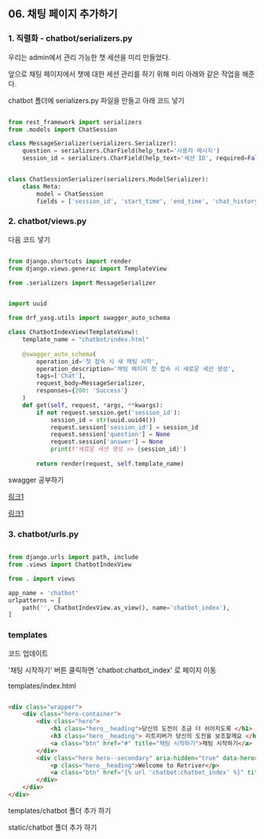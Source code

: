 ## 06. 채팅 페이지 추가하기

### 1. 직렬화 - chatbot/serializers.py

우리는 admin에서 관리 가능한 챗 세션을 미리 만들었다. 

앞으로 채팅 페이지에서 챗에 대한 세션 관리를 하기 위해 미리 아래와 같은 작업을 해준다. 

chatbot 폴더에 serializers.py 파일을 만들고 아래 코드 넣기 

```python 

from rest_framework import serializers
from .models import ChatSession

class MessageSerializer(serializers.Serializer):
    question = serializers.CharField(help_text='사용자 메시지')
    session_id = serializers.CharField(help_text='세션 ID', required=False)


class ChatSessionSerializer(serializers.ModelSerializer):
    class Meta:
        model = ChatSession
        fields = ['session_id', 'start_time', 'end_time', 'chat_history']

```

### 2. chatbot/views.py 

다음 코드 넣기 

```python

from django.shortcuts import render
from django.views.generic import TemplateView

from .serializers import MessageSerializer 


import uuid

from drf_yasg.utils import swagger_auto_schema

class ChatbotIndexView(TemplateView):
    template_name = "chatbot/index.html"
    
    @swagger_auto_schema(
        operation_id='첫 접속 시 새 채팅 시작',
        operation_description='채팅 페이지 첫 접속 시 새로운 세션 생성',
        tags=['Chat'],
        request_body=MessageSerializer,
        responses={200: 'Success'}
    )
    def get(self, request, *args, **kwargs):
        if not request.session.get('session_id'):
            session_id = str(uuid.uuid4())
            request.session['session_id'] = session_id
            request.session['question'] = None
            request.session['answer'] = None
            print(f'새로운 세션 생성 >> {session_id}')
        
        return render(request, self.template_name)

```


swagger 공부하기 

[링크1](https://velog.io/@lu_at_log/drf-yasg-and-swagger)

[링크1](https://hello-cruiser.tistory.com/entry/%EB%AC%B8%EC%84%9C%ED%99%94%EB%A5%BC-%EC%9C%84%ED%95%9C-drf-yasg-%EC%A0%81%EC%9A%A9%ED%95%98%EA%B8%B0)


### 3. chatbot/urls.py

```python

from django.urls import path, include
from .views import ChatbotIndexView

from . import views

app_name = 'chatbot'
urlpatterns = [
    path('', ChatbotIndexView.as_view(), name='chatbot_index'),
]

```


### templates 

코드 업데이트 

'채팅 시작하기' 버튼 클릭하면 'chatbot:chatbot_index' 로 페이지 이동 

templates/index.html 

```html

<div class="wrapper">
    <div class="hero-container">
        <div class="hero">
            <h1 class="hero__heading">당신의 도전이 조금 더 쉬어지도록 </h1>
            <h3 class="hero__heading"> 리트리버가 당신의 도전을 보조할께요 </h3>
            <a class="btn" href="#" title="채팅 시작하기">채팅 시작하기</a>
        </div>
        <div class="hero hero--secondary" aria-hidden="true" data-hero>
            <p class="hero__heading">Welcome to Retriver</p>
            <a class="btn" href="{% url 'chatbot:chatbot_index' %}" title="채팅 시작하기">채팅 시작하기</a>
        </div>
    </div>
</div>

```

templates/chatbot 폴더 추가 하기 

static/chatbot 폴더 추가 하기 




